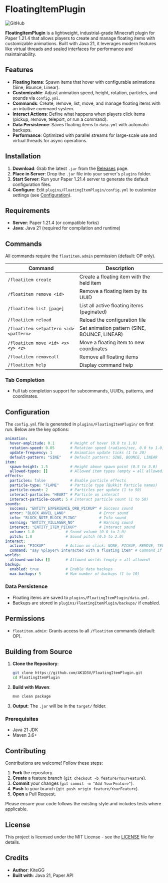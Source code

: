 # FloatingItemPlugin

![GitHub](https://img.shields.io/github/license/4K1D3V/FloatingItemPlugin)

**FloatingItemPlugin** is a lightweight, industrial-grade Minecraft plugin for Paper 1.21.4 that allows players to create and manage floating items with customizable animations. Built with Java 21, it leverages modern features like virtual threads and sealed interfaces for performance and maintainability.

## Features

- **Floating Items**: Spawn items that hover with configurable animations (Sine, Bounce, Linear).
- **Customizable**: Adjust animation speed, height, rotation, particles, and sounds via `config.yml`.
- **Commands**: Create, remove, list, move, and manage floating items with an intuitive command system.
- **Interact Actions**: Define what happens when players click items (pickup, remove, teleport, or run a command).
- **Data Persistence**: Saves floating items to `data.yml` with automatic backups.
- **Performance**: Optimized with parallel streams for large-scale use and virtual threads for async operations.

## Installation

1. **Download**: Grab the latest `.jar` from the [Releases](https://github.com/4K1D3V/FloatingItemPlugin/releases) page.
2. **Place in Server**: Drop the `.jar` file into your server's `plugins` folder.
3. **Start Server**: Run your Paper 1.21.4 server to generate the default configuration files.
4. **Configure**: Edit `plugins/FloatingItemPlugin/config.yml` to customize settings (see [Configuration](#configuration)).

## Requirements

- **Server**: Paper 1.21.4 (or compatible forks)
- **Java**: Java 21 (required for compilation and runtime)

## Commands

All commands require the `floatitem.admin` permission (default: OP only).

| Command                        | Description                                  |
|--------------------------------|----------------------------------------------|
| `/floatitem create`            | Create a floating item with the held item    |
| `/floatitem remove <id>`       | Remove a floating item by its UUID           |
| `/floatitem list [page]`       | List all active floating items (paginated)   |
| `/floatitem reload`            | Reload the configuration file                |
| `/floatitem setpattern <id> <pattern>` | Set animation pattern (SINE, BOUNCE, LINEAR) |
| `/floatitem move <id> <x> <y> <z>` | Move a floating item to new coordinates      |
| `/floatitem removeall`         | Remove all floating items                    |
| `/floatitem help`              | Display command help                         |

### Tab Completion
- Full tab completion support for subcommands, UUIDs, patterns, and coordinates.

## Configuration

The `config.yml` file is generated in `plugins/FloatingItemPlugin/` on first run. Below are the key options:

```yaml
animation:
  hover-amplitude: 0.1       # Height of hover (0.0 to 1.0)
  rotation-speed: 0.05       # Rotation speed (radians/sec, 0.0 to 1.0)
  update-frequency: 1        # Animation update ticks (1 to 20)
  default-pattern: "SINE"    # Default pattern: SINE, BOUNCE, LINEAR
item:
  spawn-height: 1.5          # Height above spawn point (0.5 to 3.0)
  allowed-types: []          # Allowed item types (empty = all allowed)
effects:
  particles: false           # Enable particle effects
  particle-type: "FLAME"     # Particle type (Bukkit Particle names)
  particle-count: 2          # Particles per update (1 to 50)
  interact-particle: "HEART" # Particle on interact
  interact-particle-count: 5 # Interact particle count (1 to 50)
sounds:
  success: "ENTITY_EXPERIENCE_ORB_PICKUP" # Success sound
  error: "BLOCK_ANVIL_LAND"               # Error sound
  info: "BLOCK_NOTE_BLOCK_PLING"          # Info sound
  warning: "ENTITY_VILLAGER_NO"           # Warning sound
  interact: "ENTITY_ITEM_PICKUP"          # Interact sound
  volume: 1.0              # Sound volume (0.0 to 2.0)
  pitch: 1.0               # Sound pitch (0.5 to 2.0)
interact:
  action: "PICKUP"         # Action on click: NONE, PICKUP, REMOVE, TELEPORT, COMMAND
  command: "say %player% interacted with a floating item" # Command if action is COMMAND
worlds:
  allowed-worlds: []       # Allowed worlds (empty = all allowed)
backup:
  enabled: true            # Enable data backups
  max-backups: 5           # Max number of backups (1 to 10)
```

### Data Persistence
- Floating items are saved to `plugins/FloatingItemPlugin/data.yml`.
- Backups are stored in `plugins/FloatingItemPlugin/backups/` if enabled.

## Permissions

- `floatitem.admin`: Grants access to all `/floatitem` commands (default: OP).

## Building from Source

1. **Clone the Repository**:
   ```bash
   git clone https://github.com/4K1D3V/FloatingItemPlugin.git
   cd FloatingItemPlugin
   ```
2. **Build with Maven**:
   ```bash
   mvn clean package
   ```
3. **Output**: The `.jar` will be in the `target/` folder.

### Prerequisites
- Java 21 JDK
- Maven 3.6+

## Contributing

Contributions are welcome! Follow these steps:

1. **Fork** the repository.
2. **Create** a feature branch (`git checkout -b feature/YourFeature`).
3. **Commit** your changes (`git commit -m "Add YourFeature"`).
4. **Push** to your branch (`git push origin feature/YourFeature`).
5. **Open** a Pull Request.

Please ensure your code follows the existing style and includes tests where applicable.

## License

This project is licensed under the MIT License - see the [LICENSE](LICENSE) file for details.

## Credits

- **Author**: KiteGG
- **Built with**: Java 21, Paper API